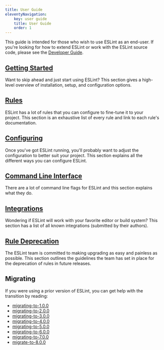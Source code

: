 ```yaml
---
title: User Guide
eleventyNavigation:
    key: user guide
    title: User Guide
    order: 1
---
```


This guide is intended for those who wish to use ESLint as an end-user. If you're looking for how to extend ESLint or work with the ESLint source code, please see the [Developer Guide](../extend/).

## [Getting Started](getting-started)

Want to skip ahead and just start using ESLint? This section gives a high-level overview of installation, setup, and configuration options.

## [Rules](../rules/)

ESLint has a lot of rules that you can configure to fine-tune it to your project. This section is an exhaustive list of every rule and link to each rule's documentation.

## [Configuring](configure/)

Once you've got ESLint running, you'll probably want to adjust the configuration to better suit your project. This section explains all the different ways you can configure ESLint.

## [Command Line Interface](command-line-interface)

There are a lot of command line flags for ESLint and this section explains what they do.

## [Integrations](integrations)

Wondering if ESLint will work with your favorite editor or build system? This section has a list of all known integrations (submitted by their authors).

## [Rule Deprecation](rule-deprecation)

The ESLint team is committed to making upgrading as easy and painless as possible. This section outlines the guidelines the team has set in place for the deprecation of rules in future releases.

## Migrating

If you were using a prior version of ESLint, you can get help with the transition by reading:

* [migrating-to-1.0.0](migrating-to-1.0.0)
* [migrating-to-2.0.0](migrating-to-2.0.0)
* [migrating-to-3.0.0](migrating-to-3.0.0)
* [migrating-to-4.0.0](migrating-to-4.0.0)
* [migrating-to-5.0.0](migrating-to-5.0.0)
* [migrating-to-6.0.0](migrating-to-6.0.0)
* [migrating-to-7.0.0](migrating-to-7.0.0)
* [migrate-to-8.0.0](migrate-to-8.0.0)
